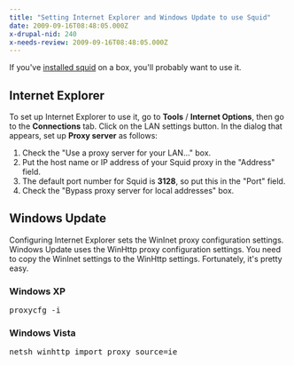 ```yaml
---
title: "Setting Internet Explorer and Windows Update to use Squid"
date: 2009-09-16T08:48:05.000Z
x-drupal-nid: 240
x-needs-review: 2009-09-16T08:48:05.000Z
---
```

If you've [installed squid](http://www.differentpla.net/content/2009/09/setting-squid-windows) on a box, you'll probably want to use it.

## Internet Explorer

To set up Internet Explorer to use it, go to **Tools** / **Internet Options**, then go to the **Connections** tab. Click on the LAN settings button. In the dialog that appears, set up **Proxy server** as follows:

1.  Check the "Use a proxy server for your LAN..." box.
2.  Put the host name or IP address of your Squid proxy in the "Address" field.
3.  The default port number for Squid is **3128**, so put this in the "Port" field.
4.  Check the "Bypass proxy server for local addresses" box.

## Windows Update

Configuring Internet Explorer sets the WinInet proxy configuration settings. Windows Update uses the WinHttp proxy configuration settings. You need to copy the WinInet settings to the WinHttp settings. Fortunately, it's pretty easy.

### Windows XP

<pre>proxycfg -i</pre>

### Windows Vista

<pre>netsh winhttp import proxy source=ie</pre>